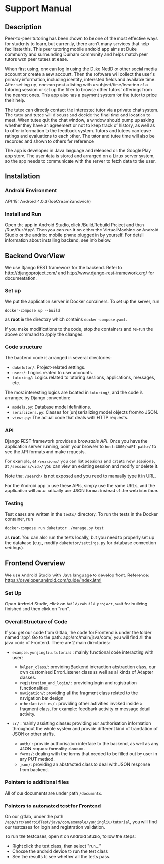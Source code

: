 # Support Manual

## Description

Peer-to-peer tutoring has been shown to be one of the most effective ways for students to learn, but currently, there aren’t many services that help facilitate this.  This peer tutoring mobile android app aims at Duke community and surrounding Durham community and helps match peer tutors with peer tutees at ease. 

When first using, one can log in using the Duke NetID or other social media account or create a new account. Then the software will collect the user's primary information, including identity, interested fields and available time.  After setting up, one can post a listing with a subject/time/location of a tutoring session or set up the filter to browse other tutors' offerings from the nearest ones. This app also has a payment system for the tutor to price their help. 

The tutee can directly contact the interested tutor via a private chat system. The tutor and tutee will discuss and decide the final time and location to meet.  When tutee quit the chat window, a window should pump up asking whether they have an agreement or not to keep track of history, as well as to offer information to the feedback system. Tutors and tutees can leave ratings and evaluations to each other. The tutor and tutee time will also be recorded and shown to others for reference.

The app is developed in Java language and released on the Google Play app store.  The user data is stored and arranged on a Linux server system, so the app needs to communicate with the server to fetch data to the user.

## Installation

### Android Environment

API 15: Android 4.0.3 (IceCreamSandwich)

### Install and Run

Open the app in Android Studio, click /Build/Rebuild Project and then /Run/Run'App'. Then you can run it on either the Virtual Machine on Android Studio or the andriod mobile phone plugged in by yourself.
For detail information about installing backend, see info below.

## Backend OverView

We use Django REST framework for the backend.
Refer to http://djangoproject.com/ and http://www.django-rest-framework.org/
for documentation.

### Set up

We put the application server in Docker containers.
To set up the server, run

    docker-compose up --build

as __root__ in the directory which contains `docker-compose.yaml`.

If you make modifications to the code, stop the containers and re-run
the above command to apply the changes.

### Code structure

The backend code is arranged in several directories:

* `duketutor/`: Project-related settings.
* `users/`: Logics related to user accounts.
* `tutoring/`: Logics related to tutoring sessions, applications,
messages, etc.

The most interesting logics are located in `tutoring/`, and the code
is arranged by Django convention:

* `models.py`: Database model definitions.
* `serializers.py`: Classes for (un)serializing model objects from/to JSON.
* `views.py`: The actual code that deals with HTTP requests.

### API

Django REST framework provides a *browsable API*.
Once you have the application server running, point your browser to
`host:8000/<API-path>/` to see the API formats and make requests.

For example, at `/sessions/` you can list sessions and
create new sessions; at `/sessions/<id>/` you can view
an existing session and modify or delete it.

Note that `/search/` is not exposed and you need to manually type it in URL.

For the Android app to use these APIs, simply use the same URLs, and
the application will automatically use JSON format
instead of the web interface.

### Testing

Test cases are written in the `tests/` directory.
To run the tests in the Docker container, run

    docker-compose run duketutor ./manage.py test

as **root**.  You can also run the tests locally, but you need to properly
set up the database (e.g., modify `duketutor/settings.py` for database
connection settings).





## Frontend Overview

We use Android Studio with Java language to develop front.
Reference: https://developer.android.com/guide/index.html

### Set Up

Open Android Studio, click on `build/rebuild project`, wait for building finished and then click on "run".

### Overall Structure of Code

If you get our code from Gitlab, the code for Frontend is under the folder named ‘app’. Go to the path: app/src/main/java/com/, you will find all the java code of Frontend.
There are 2 main directories:

* `example.yunjingliu.tutorial` : mainly functional code interacting with users
  * `helper_class/`: providing Backend interaction abstraction class, our own customised ErrorListener class as well as all kinds of Adapter classes.
  * `registration_and_login/` : providing login and registration functionalities
  * `navigation/`: providing all the fragment class related to the navigation bar design
  * `otherActivities/` : providing other activities invoked inside a fragment class, for example: feedback activity or message detail activity.

* `zr/` : mainly assisting classes providing our authorisation information throughout the whole system and provide different kind of translation of JSON or other staffs.
  * `auth/` : provide authorisation interface to the backend, as well as any JSON request formality classes.
  * `forms/`: dealing with the forms that needed to be filled out by user in any PUT method.
  * `json/`: providing an abstracted class to deal with JSON response from backend.

### Pointers to additional files

All of our documents are under path `/documents`.

### Pointers to automated test for Frontend

On our gitlab, under the path `/app/src/androidTest/java/com/example/yunjingliu/tutorial`, you will find our testcases for login and registration validation. 

To run the testcases, open it on Android Studio, follow the steps:

* Right click the test class, then select "run…"
* Choose the android device to run the test class
* See the results to see whether all the tests pass.
